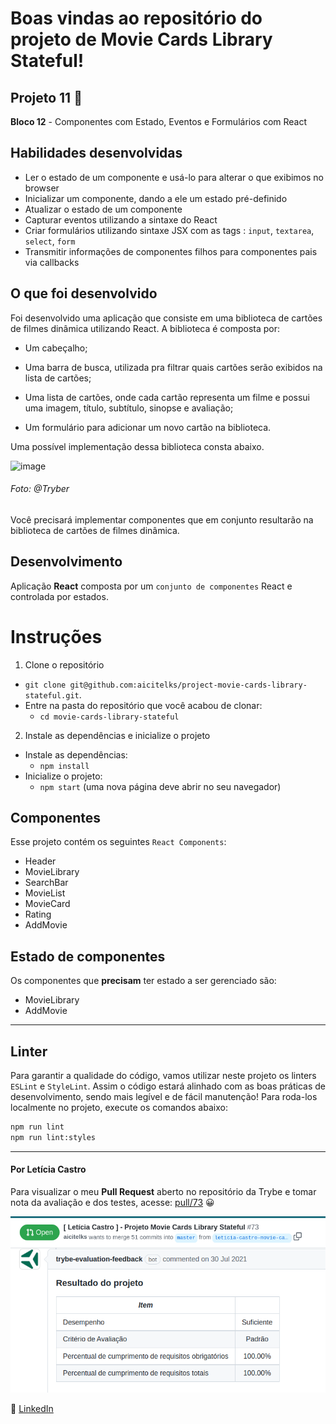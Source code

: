 # Boas vindas ao repositório do projeto de Movie Cards Library Stateful!

## Projeto 11 🚀

**Bloco 12** - Componentes com Estado, Eventos e Formulários com React

## Habilidades desenvolvidas

  - Ler o estado de um componente e usá-lo para alterar o que exibimos no browser
  - Inicializar um componente, dando a ele um estado pré-definido
  - Atualizar o estado de um componente
  - Capturar eventos utilizando a sintaxe do React
  - Criar formulários utilizando sintaxe JSX com as tags : `input`, `textarea`, `select`, `form`
  - Transmitir informações de componentes filhos para componentes pais via callbacks

## O que foi desenvolvido

Foi desenvolvido uma aplicação que consiste em uma biblioteca de cartões de filmes dinâmica utilizando React. A biblioteca é composta por:

* Um cabeçalho;

* Uma barra de busca, utilizada pra filtrar quais cartões serão exibidos na lista de cartões;

* Uma lista de cartões, onde cada cartão representa um filme e possui uma imagem, título, subtítulo, sinopse e avaliação;

* Um formulário para adicionar um novo cartão na biblioteca.

Uma possível implementação dessa biblioteca consta abaixo.

![image](preview.gif)
###### Foto: @Tryber

Você precisará implementar componentes que em conjunto resultarão na biblioteca de cartões de filmes dinâmica.

## Desenvolvimento

Aplicação **React** composta por um `conjunto de componentes` React e controlada por estados.

# Instruções

1. Clone o repositório
  * `git clone git@github.com:aicitelks/project-movie-cards-library-stateful.git`.
  * Entre na pasta do repositório que você acabou de clonar:
    * `cd movie-cards-library-stateful`

2. Instale as dependências e inicialize o projeto
  * Instale as dependências:
    * `npm install`
  * Inicialize o projeto:
    * `npm start` (uma nova página deve abrir no seu navegador)

## Componentes

Esse projeto contém os seguintes `React Components`:

   - Header
   - MovieLibrary
   - SearchBar
   - MovieList
   - MovieCard
   - Rating
   - AddMovie

## Estado de componentes

Os componentes que **precisam** ter estado a ser gerenciado são:

   - MovieLibrary
   - AddMovie

---

## Linter

Para garantir a qualidade do código, vamos utilizar neste projeto os linters `ESLint` e `StyleLint`.
Assim o código estará alinhado com as boas práticas de desenvolvimento, sendo mais legível
e de fácil manutenção! Para roda-los localmente no projeto, execute os comandos abaixo:

```bash
npm run lint
npm run lint:styles
```

---

#### Por **Letícia Castro**
Para visualizar o meu **Pull Request** aberto no repositório da Trybe e tomar nota da avaliação e dos testes, acesse: [pull/73](https://github.com/tryber/sd-013-b-project-movie-cards-library-stateful/pull/73) 😀

![image](Nota-Final.png)

:large_blue_circle: [LinkedIn](https://www.linkedin.com/in/leticiacastro87/)
